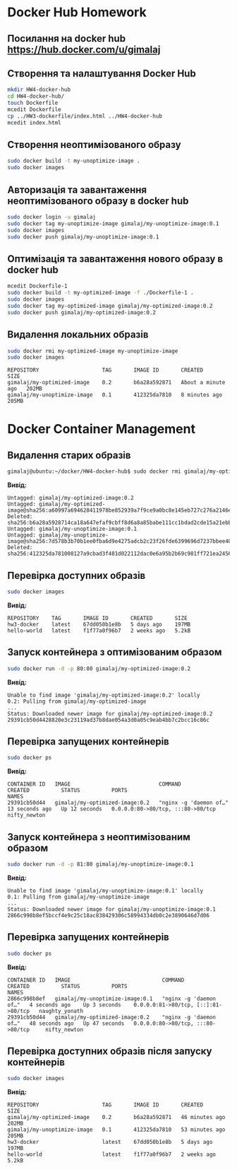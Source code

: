 # Docker Hub Homework

## Посилання на docker hub https://hub.docker.com/u/gimalaj

## Створення та налаштування Docker Hub

```sh
mkdir HW4-docker-hub
cd HW4-docker-hub/
touch Dockerfile
mcedit Dockerfile 
cp ../HW3-dockerfile/index.html ../HW4-docker-hub
mcedit index.html 
```

## Створення неоптимізованого образу

```sh
sudo docker build -t my-unoptimize-image .
sudo docker images 
```

## Авторизація та завантаження неоптимізованого образу в docker hub
```sh
sudo docker login -u gimalaj
sudo docker tag my-unoptimize-image gimalaj/my-unoptimize-image:0.1
sudo docker images
sudo docker push gimalaj/my-unoptimize-image:0.1
```

## Оптимізація та завантаження нового образу в docker hub

```sh
mcedit Dockerfile-1 
sudo docker build -t my-optimized-image -f ./Dockerfile-1 .
sudo docker images
sudo docker tag my-optimized-image gimalaj/my-optimized-image:0.2
sudo docker push gimalaj/my-optimized-image:0.2
```

## Видалення локальних образів 
```sh
sudo docker rmi my-optimized-image my-unoptimize-image
sudo docker images
```
```
REPOSITORY                    TAG       IMAGE ID       CREATED              SIZE
gimalaj/my-optimized-image    0.2       b6a28a592871   About a minute ago   202MB
gimalaj/my-unoptimize-image   0.1       412325da7810   8 minutes ago        205MB
```


# Docker Container Management

## Видалення старих образів

```sh
gimalaj@ubuntu:~/docker/HW4-docker-hub$ sudo docker rmi gimalaj/my-optimized-image:0.2 gimalaj/my-unoptimize-image:0.1
```
**Вивід:**
```
Untagged: gimalaj/my-optimized-image:0.2
Untagged: gimalaj/my-optimized-image@sha256:a60997a694628411978be852939a7f9ce9a0bc8e145eb727c276a2146e20495f
Deleted: sha256:b6a28a5928714ca18a647efaf9cbff8d6a8a85babe111cc1bdad2cde15a21ebb
Untagged: gimalaj/my-unoptimize-image:0.1
Untagged: gimalaj/my-unoptimize-image@sha256:7d578b3b70b1ee0fba6d9e4275adcb2c23f26fde6399696d7237bbee40d4c4cd
Deleted: sha256:412325da781008127a9cbad3f481d022112dac0e6a95b2b69c981ff721ea2456
```

## Перевірка доступних образів

```sh
sudo docker images
```
**Вивід:**
```
REPOSITORY    TAG       IMAGE ID       CREATED       SIZE
hw3-docker    latest    67dd050b1e8b   5 days ago    197MB
hello-world   latest    f1f77a0f96b7   2 weeks ago   5.2kB
```

## Запуск контейнера з оптимізованим образом

```sh
sudo docker run -d -p 80:80 gimalaj/my-optimized-image:0.2
```

**Вивід:**
```
Unable to find image 'gimalaj/my-optimized-image:0.2' locally
0.2: Pulling from gimalaj/my-optimized-image
...
Status: Downloaded newer image for gimalaj/my-optimized-image:0.2
29391cb50d4428820e3c23119ad37b8dae054a3d0a05c9eab4bb7c2bcc16c86c
```

## Перевірка запущених контейнерів

```sh
sudo docker ps
```
**Вивід:**
```
CONTAINER ID   IMAGE                            COMMAND                  CREATED          STATUS          PORTS                               NAMES
29391cb50d44   gimalaj/my-optimized-image:0.2   "nginx -g 'daemon of…"   13 seconds ago   Up 12 seconds   0.0.0.0:80->80/tcp, :::80->80/tcp   nifty_newton
```

## Запуск контейнера з неоптимізованим образом

```sh
sudo docker run -d -p 81:80 gimalaj/my-unoptimize-image:0.1
```

**Вивід:**
```
Unable to find image 'gimalaj/my-unoptimize-image:0.1' locally
0.1: Pulling from gimalaj/my-unoptimize-image
...
Status: Downloaded newer image for gimalaj/my-unoptimize-image:0.1
2866c998b8ef5bccf4e9c25c18ac838429306c58994334db0c2e3890646d7d06
```

## Перевірка запущених контейнерів

```sh
sudo docker ps
```
**Вивід:**
```
CONTAINER ID   IMAGE                             COMMAND                  CREATED          STATUS          PORTS                                 NAMES
2866c998b8ef   gimalaj/my-unoptimize-image:0.1   "nginx -g 'daemon of…"   4 seconds ago    Up 3 seconds    0.0.0.0:81->80/tcp, [::]:81->80/tcp   naughty_yonath
29391cb50d44   gimalaj/my-optimized-image:0.2    "nginx -g 'daemon of…"   48 seconds ago   Up 47 seconds   0.0.0.0:80->80/tcp, :::80->80/tcp     nifty_newton
```

## Перевірка доступних образів після запуску контейнерів

```sh
sudo docker images
```
**Вивід:**
```
REPOSITORY                    TAG       IMAGE ID       CREATED          SIZE
gimalaj/my-optimized-image    0.2       b6a28a592871   46 minutes ago   202MB
gimalaj/my-unoptimize-image   0.1       412325da7810   53 minutes ago   205MB
hw3-docker                    latest    67dd050b1e8b   5 days ago       197MB
hello-world                   latest    f1f77a0f96b7   2 weeks ago      5.2kB
